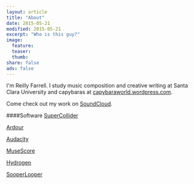 ```yaml
---
layout: article
title: "About"
date: 2015-05-21
modified: 2015-05-21
excerpt: "Who is this guy?"
image:
  feature:
  teaser:
  thumb:
share: false
ads: false
---
```


I'm Reilly Farrell.  I study music composition and creative writing at Santa Clara University and capybaras at [capybaraworld.wordpress.com](https://capybaraworld.wordpress.com/about/).

Come check out my work on [SoundCloud](https://soundcloud.com/capybarrage-reilly).

####Software
[SuperCollider](http://supercollider.github.io)

[Ardour](http://ardour.org)

[Audacity](http://web.audacityteam.org/about/)

[MuseScore](https://musescore.org)

[Hydrogen](http://www.hydrogen-music.org/hcms/)

[SooperLooper](http://essej.net/sooperlooper/)
